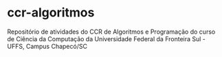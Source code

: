# ccr-algoritmos
Repositório de atividades do CCR de Algoritmos e Programação do curso de Ciência da Computação da Universidade Federal da Fronteira Sul - UFFS, Campus Chapecó/SC
